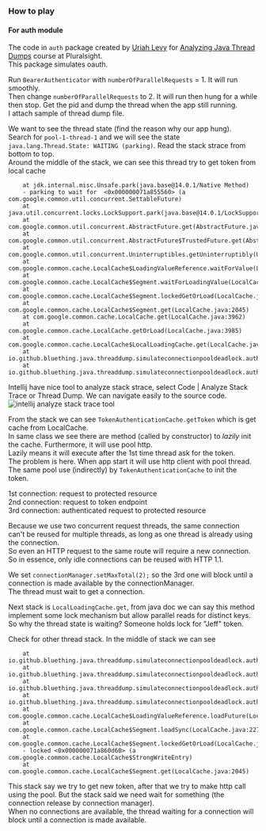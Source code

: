 ### How to play

#### For auth module

The code in `auth` package created by [Uriah Levy](https://github.com/uriahl) for [Analyzing Java Thread Dumps](https://app.pluralsight.com/courses/ebb11bd1-c104-4be4-9cd7-5c19be357a66/table-of-contents) course at Pluralsight.  
This package simulates oauth.

Run `BearerAuthenticator` with `numberOfParallelRequests` = 1. It will run smoothly.  
Then change `numberOfParallelRequests` to 2. It will run then hung for a while then stop. Get the pid and dump the thread when the app still running.  
I attach sample of thread dump file.

We want to see the thread state (find the reason why our app hung).  
Search for `pool-1-thread-1` and we will see the state `java.lang.Thread.State: WAITING (parking)`. Read the stack strace from bottom to top.  
Around the middle of the stack, we can see this thread try to get token from local cache
```text
	at jdk.internal.misc.Unsafe.park(java.base@14.0.1/Native Method)
	- parking to wait for  <0x000000071a855560> (a com.google.common.util.concurrent.SettableFuture)
	at java.util.concurrent.locks.LockSupport.park(java.base@14.0.1/LockSupport.java:211)
	at com.google.common.util.concurrent.AbstractFuture.get(AbstractFuture.java:537)
	at com.google.common.util.concurrent.AbstractFuture$TrustedFuture.get(AbstractFuture.java:104)
	at com.google.common.util.concurrent.Uninterruptibles.getUninterruptibly(Uninterruptibles.java:240)
	at com.google.common.cache.LocalCache$LoadingValueReference.waitForValue(LocalCache.java:3582)
	at com.google.common.cache.LocalCache$Segment.waitForLoadingValue(LocalCache.java:2175)
	at com.google.common.cache.LocalCache$Segment.lockedGetOrLoad(LocalCache.java:2162)
	at com.google.common.cache.LocalCache$Segment.get(LocalCache.java:2045)
	at com.google.common.cache.LocalCache.get(LocalCache.java:3962)
	at com.google.common.cache.LocalCache.getOrLoad(LocalCache.java:3985)
	at com.google.common.cache.LocalCache$LocalLoadingCache.get(LocalCache.java:4946)
	at io.github.bluething.java.threaddump.simulateconnectionpooldeadlock.auth.TokenAuthenticationCache.getToken(TokenAuthenticationCache.java:74)
	at io.github.bluething.java.threaddump.simulateconnectionpooldeadlock.auth.BearerScheme.authenticate(BearerScheme.java:48)
```  
Intellij have nice tool to analyze stack strace, select Code | Analyze Stack Trace or Thread Dump. We can navigate easily to the source code.  
![intellij analyze stack trace tool](https://github.com/bluething/learnjava/blob/main/images/intellijanalyzestacktracetool.png?raw=true)

From the stack we can see `TokenAuthenticationCache.getToken` which is get cache from LocalCache.  
In same class we see there are method (called by constructor) to _lazily_ init the cache. Furthermore, it will use pool http.  
Lazily means it will execute after the 1st time thread ask for the token.  
The problem is here. When app start it will use http client with pool thread. The same pool use (indirectly) by `TokenAuthenticationCache` to init the token.

1st connection: request to protected resource  
2nd connection: request to token endpoint  
3rd connection: authenticated request to protected resource

Because we use two concurrent request threads, the same connection can't be reused for multiple threads, as long as one thread is already using the connection.  
So even an HTTP request to the same route will require a new connection.  
So in essence, only idle connections can be reused with HTTP 1.1.

We set `connectionManager.setMaxTotal(2);` so the 3rd one will block until a connection is made available by the connectionManager.  
The thread must wait to get a connection.

Next stack is `LocalLoadingCache.get`, from java doc we can say this method implement some lock mechanism but allow parallel reads for distinct keys.  
So why the thread state is waiting? Someone holds lock for "Jeff" token.

Check for other thread stack. In the middle of stack we can see  
```text
	at io.github.bluething.java.threaddump.simulateconnectionpooldeadlock.auth.BearerAuthenticator.executeMethod(BearerAuthenticator.java:158)
	at io.github.bluething.java.threaddump.simulateconnectionpooldeadlock.auth.TokenAuthenticationCache.fetchNewToken(TokenAuthenticationCache.java:51)
	at io.github.bluething.java.threaddump.simulateconnectionpooldeadlock.auth.TokenAuthenticationCache$1.load(TokenAuthenticationCache.java:36)
	at io.github.bluething.java.threaddump.simulateconnectionpooldeadlock.auth.TokenAuthenticationCache$1.load(TokenAuthenticationCache.java:33)
	at com.google.common.cache.LocalCache$LoadingValueReference.loadFuture(LocalCache.java:3529)
	at com.google.common.cache.LocalCache$Segment.loadSync(LocalCache.java:2278)
	at com.google.common.cache.LocalCache$Segment.lockedGetOrLoad(LocalCache.java:2155)
	- locked <0x000000071a860d60> (a com.google.common.cache.LocalCache$StrongWriteEntry)
	at com.google.common.cache.LocalCache$Segment.get(LocalCache.java:2045)
```  
This stack say we try to get new token, after that we try to make http call using the pool. But the stack said we need wait for something (the connection release by connection manager).  
When no connections are available, the thread waiting for a connection will block until a connection is made available.